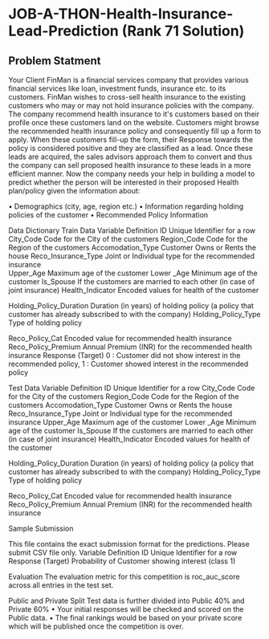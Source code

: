 # JOB-A-THON-Health-Insurance-Lead-Prediction (Rank 71 Solution)

## Problem Statment

Your Client FinMan is a financial services company that provides various financial services like loan, investment funds, insurance etc. to its customers. FinMan wishes to cross-sell health insurance to the existing customers who may or may not hold insurance policies with the company. The company recommend health insurance to it's customers based on their profile once these customers land on the website. Customers might browse the recommended health insurance policy and consequently fill up a form to apply. When these customers fill-up the form, their Response towards the policy is considered positive and they are classified as a lead.
Once these leads are acquired, the sales advisors approach them to convert and thus the company can sell proposed health insurance to these leads in a more efficient manner.
Now the company needs your help in building a model to predict whether the person will be interested in their proposed Health plan/policy given the information about:

•	Demographics (city, age, region etc.)
•	Information regarding holding policies of the customer
•	Recommended Policy Information


Data Dictionary
Train Data
Variable	Definition
ID	Unique Identifier for a row
City_Code	Code for the City of the customers
Region_Code	Code for the Region of the customers
Accomodation_Type	Customer Owns or Rents the house
Reco_Insurance_Type	Joint or Individual type for the recommended insurance  
Upper_Age	Maximum age of the customer 
Lower _Age	Minimum age of the customer
Is_Spouse	If the customers are married to each other
(in case of joint insurance) 
Health_Indicator
	Encoded values for health of the customer

Holding_Policy_Duration	Duration (in years) of holding policy (a policy that customer has already subscribed to with the company)
Holding_Policy_Type
	Type of holding policy

Reco_Policy_Cat	Encoded value for recommended health insurance
Reco_Policy_Premium	Annual Premium (INR) for the recommended health insurance
Response (Target)	0 : Customer did not show interest in the recommended policy,
1 : Customer showed interest in the recommended policy


Test Data
Variable	Definition
ID	Unique Identifier for a row
City_Code	Code for the City of the customers
Region_Code	Code for the Region of the customers
Accomodation_Type	Customer Owns or Rents the house
Reco_Insurance_Type	Joint or Individual type for the recommended insurance
Upper_Age	Maximum age of the customer 
Lower _Age	Minimum age of the customer
Is_Spouse	If the customers are married to each other
(in case of joint insurance) 
Health_Indicator
	Encoded values for health of the customer

Holding_Policy_Duration	Duration (in years) of holding policy (a policy that customer has already subscribed to with the company)
Holding_Policy_Type
	Type of holding policy

Reco_Policy_Cat	Encoded value for recommended health insurance
Reco_Policy_Premium	Annual Premium (INR) for the recommended health insurance


Sample Submission

This file contains the exact submission format for the predictions. Please submit CSV file only.
Variable	Definition
ID	Unique Identifier for a row
Response	(Target) Probability of Customer showing interest (class 1)


Evaluation
The evaluation metric for this competition is roc_auc_score across all entries in the test set.


Public and Private Split
Test data is further divided into Public 40% and Private 60%
•	Your initial responses will be checked and scored on the Public data.
•	The final rankings would be based on your private score which will be published once the competition is over.
